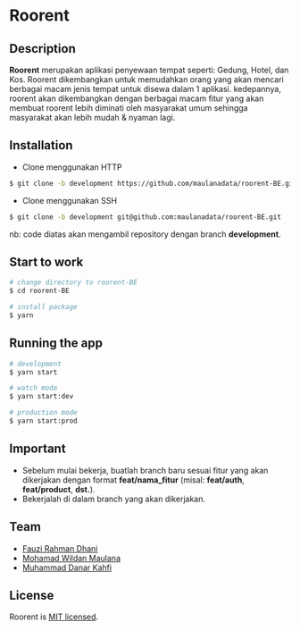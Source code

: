 <p align="center">
  <h1> Roorent </h1>
</p>

## Description

<b>Roorent</b> merupakan aplikasi penyewaan tempat seperti: Gedung, Hotel, dan Kos. Roorent dikembangkan untuk memudahkan orang yang akan mencari berbagai macam jenis tempat untuk disewa dalam 1 aplikasi. kedepannya, roorent akan dikembangkan dengan berbagai macam fitur yang akan membuat roorent lebih diminati oleh masyarakat umum sehingga masyarakat akan lebih mudah & nyaman lagi.

## Installation

- Clone menggunakan HTTP

```bash
$ git clone -b development https://github.com/maulanadata/roorent-BE.git
```

- Clone menggunakan SSH

```bash
$ git clone -b development git@github.com:maulanadata/roorent-BE.git
```

nb: code diatas akan mengambil repository dengan branch <b>development</b>.

## Start to work

```bash
# change directory to roorent-BE
$ cd roorent-BE

# install package
$ yarn
```

## Running the app

```bash
# development
$ yarn start

# watch mode
$ yarn start:dev

# production mode
$ yarn start:prod
```

## Important

- Sebelum mulai bekerja, buatlah branch baru sesuai fitur yang akan dikerjakan dengan format <b>feat/nama_fitur</b> (misal: <b>feat/auth</b>, <b>feat/product</b>, <b>dst.</b>).
- Bekerjalah di dalam branch yang akan dikerjakan.

## Team

- [Fauzi Rahman Dhani](https://github.com/Fauzi0309)
- [Mohamad Wildan Maulana](https://github.com/maulanadata)
- [Muhammad Danar Kahfi](https://github.com/DanarKahfi)

## License

Roorent is [MIT licensed](LICENSE).
